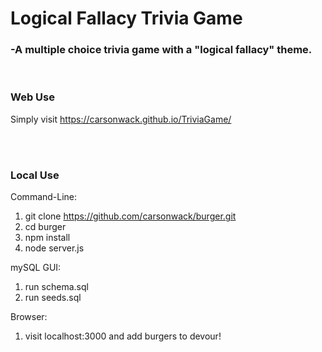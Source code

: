 # Logical Fallacy Trivia Game
### -A multiple choice trivia game with a "logical fallacy" theme.

<br/>

### Web Use

Simply visit https://carsonwack.github.io/TriviaGame/

<br/><br/>

### Local Use
Command-Line:
1. git clone https://github.com/carsonwack/burger.git
2. cd burger
3. npm install
4. node server.js

mySQL GUI:
1. run schema.sql
2. run seeds.sql

Browser:
1. visit localhost:3000 and add burgers to devour!
